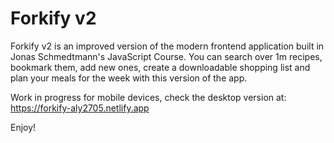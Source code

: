# Forkify v2
Forkify v2 is an improved version of the modern frontend application built in Jonas Schmedtmann's JavaScript Course. 
You can search over 1m recipes, bookmark them, add new ones, create a downloadable shopping list and plan your meals for the week with this version of the app. 

Work in progress for mobile devices, check the desktop version at: https://forkify-aly2705.netlify.app

Enjoy! 
